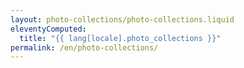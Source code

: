 ```yaml
---
layout: photo-collections/photo-collections.liquid
eleventyComputed:
  title: "{{ lang[locale].photo_collections }}"
permalink: /en/photo-collections/
---
```

